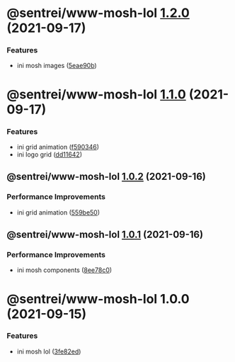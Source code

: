 # @sentrei/www-mosh-lol [1.2.0](https://github.com/sentrei/sentrei/compare/@sentrei/www-mosh-lol@1.1.0...@sentrei/www-mosh-lol@1.2.0) (2021-09-17)

### Features

- ini mosh images ([5eae90b](https://github.com/sentrei/sentrei/commit/5eae90b14783a24a481fec51922bb2af6454e16b))

# @sentrei/www-mosh-lol [1.1.0](https://github.com/sentrei/sentrei/compare/@sentrei/www-mosh-lol@1.0.2...@sentrei/www-mosh-lol@1.1.0) (2021-09-17)

### Features

- ini grid animation ([f590346](https://github.com/sentrei/sentrei/commit/f59034687594fa459d440f495b10c2ff8beae600))
- ini logo grid ([dd11642](https://github.com/sentrei/sentrei/commit/dd116422fef4d9e9119a0ea2f2a7ec83845b0120))

## @sentrei/www-mosh-lol [1.0.2](https://github.com/sentrei/sentrei/compare/@sentrei/www-mosh-lol@1.0.1...@sentrei/www-mosh-lol@1.0.2) (2021-09-16)

### Performance Improvements

- ini grid animation ([559be50](https://github.com/sentrei/sentrei/commit/559be5038756f1365ade22f7c3308f28141ceb5f))

## @sentrei/www-mosh-lol [1.0.1](https://github.com/sentrei/sentrei/compare/@sentrei/www-mosh-lol@1.0.0...@sentrei/www-mosh-lol@1.0.1) (2021-09-16)

### Performance Improvements

- ini mosh components ([8ee78c0](https://github.com/sentrei/sentrei/commit/8ee78c00d4c6aa2e16c53d2010179e060f797d09))

# @sentrei/www-mosh-lol 1.0.0 (2021-09-15)

### Features

- ini mosh lol ([3fe82ed](https://github.com/sentrei/sentrei/commit/3fe82edce9d55582cf1ca449e880f857b55f7ac9))
